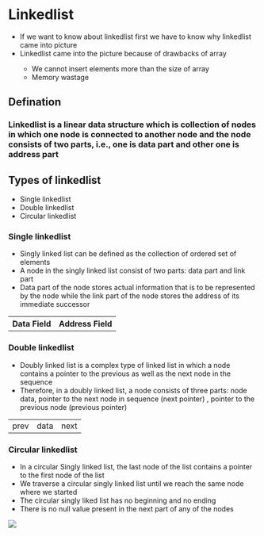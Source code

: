 # Linkedlist
<ul>
  <li>If we want to know about linkedlist first we have to know why linkedlist came into picture</li>
  <li>Linkedlist came into the picture because of drawbacks of array</li>
  <ul>
    <li>We cannot insert elements more than the size of array</li>
    <li>Memory wastage</li>
  </ul>
</ul>
<h2>Defination</h2>
<h3>Linkedlist is a linear data structure which is collection of nodes in which one node is connected to another node and the node consists of two parts, i.e., one is data part and other one is address part</h3>
<h2>Types of linkedlist</h2>
<ul>
  <li>Single linkedlist</li>
  <li>Double linkedlist</li>
  <li>Circular linkedlist</li>
</ul>
<h3>Single linkedlist</h3>
<ul>
  <li>Singly linked list can be defined as the collection of ordered set of elements</li>
  <li>A node in the singly linked list consist of two parts: data part and link part</li>
  <li>Data part of the node stores actual information that is to be represented by the node while the link part of the node stores the address of its immediate successor</li>
</ul>
<table>
  <tr>
    <th>Data Field</th>
    <th>Address Field</th>
  </tr>
</table>
<h3>Double linkedlist</h3>
<ul>
  <li>Doubly linked list is a complex type of linked list in which a node contains a pointer to the previous as well as the next node in the sequence</li> 
  <li>Therefore, in a doubly linked list, a node consists of three parts: node data, pointer to the next node in sequence (next pointer) , pointer to the previous node (previous pointer)</li>
</ul>
<table>
  <tr>
    <td>prev</td>
    <td>data</td>
    <td>next</td>
  </tr>
</table>
<h3>Circular linkedlist</h3>
<ul>
  <li>In a circular Singly linked list, the last node of the list contains a pointer to the first node of the list</li>
  <li>We traverse a circular singly linked list until we reach the same node where we started</li>
  <li>The circular singly liked list has no beginning and no ending</li>
  <li>There is no null value present in the next part of any of the nodes</li>
</ul>
<img src="https://1.bp.blogspot.com/-7mWILn9kqw8/XvyeQIseb-I/AAAAAAAAAdA/H7ee8fZJE0c1LDhxi9Osk2J2_5VsVQNigCK4BGAsYHg/w500-h118/Circular-singly-linked-list.png">
